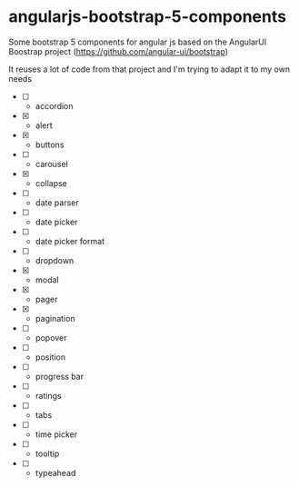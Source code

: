# angularjs-bootstrap-5-components
Some bootstrap 5 components for angular js based on the AngularUI Boostrap project (https://github.com/angular-ui/bootstrap)

It reuses a lot of code from that project and I'm trying to adapt it to my own needs

- [ ] - accordion
- [x] - alert
- [x] - buttons
- [ ] - carousel
- [x] - collapse
- [ ] - date parser
- [ ] - date picker
- [ ] - date picker format
- [ ] - dropdown
- [x] - modal
- [x] - pager
- [x] - pagination
- [ ] - popover
- [ ] - position
- [ ] - progress bar
- [ ] - ratings
- [ ] - tabs
- [ ] - time picker
- [ ] - tooltip
- [ ] - typeahead

